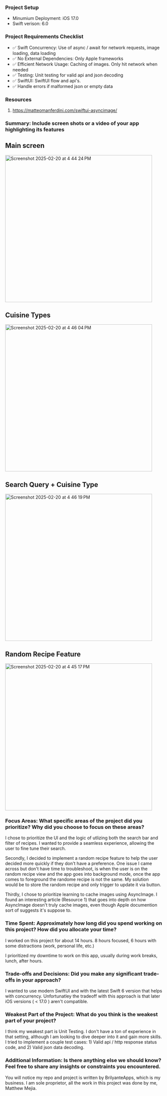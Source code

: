 ### Project Setup
- Minumium Deployment: iOS 17.0
- Swift verison: 6.0

### Project Requirements Checklist
- ✅ Swift Concurrency: Use of async / await for network requests, image loading, data loading
- ✅ No External Dependencies: Only Apple frameworks 
- ✅ Efficient Network Usage: Caching of images. Only hit network when needed
- ✅ Testing: Unit testing for valid api and json decoding
- ✅ SwiftUI: SwiftUI flow and api's.
- ✅ Handle errors if malformed json or empty data

### Resources
1) https://matteomanferdini.com/swiftui-asyncimage/

### Summary: Include screen shots or a video of your app highlighting its features

## Main screen

<img width="471" alt="Screenshot 2025-02-20 at 4 44 24 PM" src="https://github.com/user-attachments/assets/27fcf5b5-7d62-42ab-b7d3-d5496cefac43" />

## Cuisine Types

<img width="471" alt="Screenshot 2025-02-20 at 4 46 04 PM" src="https://github.com/user-attachments/assets/9dc6efc5-79a5-440b-9720-aab12707d584" />

## Search Query + Cuisine Type

<img width="471" alt="Screenshot 2025-02-20 at 4 46 19 PM" src="https://github.com/user-attachments/assets/b83331a8-ac9d-4632-b328-136c2d216c74" />

## Random Recipe Feature

<img width="471" alt="Screenshot 2025-02-20 at 4 45 17 PM" src="https://github.com/user-attachments/assets/fce162a3-8a5f-45ab-bb76-2ce6d3cf727b" />

### Focus Areas: What specific areas of the project did you prioritize? Why did you choose to focus on these areas?
I chose to prioritize the UI and the logic of utlizing both the search bar and filter of recipes. I wanted to provide a seamless experience, allowing the user to fine tune their search. 

Secondly, I decided to implement a random recipe feature to help the user decided more quickly if they don't have a preference. One issue I came across but don't have time to troubleshoot, is when the user is on the random recipe view and the app goes into background mode, once the app comes to foreground the randome recipe is not the same. My solution would be to store the random recipe and only trigger to update it via button. 

Thirdly, I chose to prioritize learning to cache images using AsyncImage. I found an interesting article (Resource 1) that goes into depth on how AsyncImage doesn't truly cache images, even though Apple documention sort of suggests it's suppose to. 

### Time Spent: Approximately how long did you spend working on this project? How did you allocate your time?
I worked on this project for about 14 hours. 8 hours focused, 6 hours with some distractions (work, personal life, etc.)

I prioritized my downtime to work on this app, usually during work breaks, lunch, after hours.

### Trade-offs and Decisions: Did you make any significant trade-offs in your approach?
I wanted to use modern SwiftUI and with the latest Swift 6 version that helps with concurrency. Unfortunatley the tradeoff with this approach is that later iOS versions ( < 17.0 ) aren't compatible. 

### Weakest Part of the Project: What do you think is the weakest part of your project?
I think my weakest part is Unit Testing. I don't have a ton of experience in that setting, although I am looking to dive deeper into it and gain more skills. I tried to implement a couple test cases: 1) Valid api / http response status code, and 2) Valid json data decoding.

### Additional Information: Is there anything else we should know? Feel free to share any insights or constraints you encountered.
You will notice my repo and project is written by BrilyanteApps, which is my business. I am sole proprietor, all the work in this project was done by me, Matthew Mejia. 

